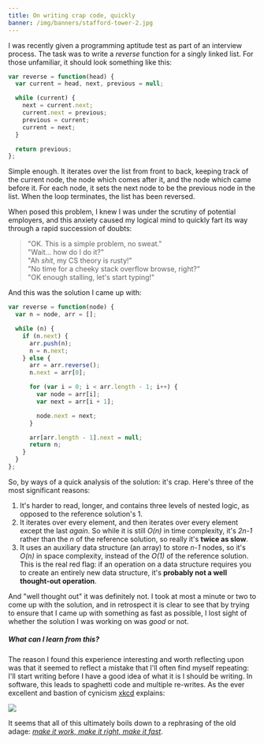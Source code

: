 ```yaml
---
title: On writing crap code, quickly
banner: /img/banners/stafford-tower-2.jpg
---
```


I was recently given a programming aptitude test as part of an
interview process. The task was to write a *reverse* function for a
singly linked list. For those unfamiliar, it should look something
like this:

```js
var reverse = function(head) {
  var current = head, next, previous = null;

  while (current) {
    next = current.next;
    current.next = previous;
    previous = current;
    current = next;
  }

  return previous;
};
```

Simple enough. It iterates over the list from front to back, keeping
track of the current node, the node which comes after it, and the node
which came before it. For each node, it sets the next node to be the
previous node in the list. When the loop terminates, the list has been
reversed.

When posed this problem, I knew I was under the scrutiny of potential
employers, and this anxiety caused my logical mind to quickly fart its
way through a rapid succession of doubts:

> "OK. This is a simple problem, no sweat."<br/>
> "Wait... how do I do it?"<br/>
> "Ah *shit*, my CS theory is rusty!"<br/>
> "No time for a cheeky stack overflow browse, right?"<br/>
> "OK enough stalling, let's start typing!"

And this was the solution I came up with:

```js
var reverse = function(node) {
  var n = node, arr = [];

  while (n) {
    if (n.next) {
      arr.push(n);
      n = n.next;
    } else {
      arr = arr.reverse();
      n.next = arr[0];

      for (var i = 0; i < arr.length - 1; i++) {
        var node = arr[i];
        var next = arr[i + 1];

        node.next = next;
      }

      arr[arr.length - 1].next = null;
      return n;
    }
  }
};
```

So, by ways of a quick analysis of the solution: it's crap. Here's
three of the most significant reasons:

1. It's harder to read, longer, and contains three levels of nested
   logic, as opposed to the reference solution's 1.
2. It iterates over every element, and then iterates over every
   element except the last *again*. So while it is still *O(n)* in
   time complexity, it's *2n-1* rather than the *n* of the reference
   solution, so really it's **twice as slow**.
3. It uses an auxiliary data structure (an array) to store *n-1*
   nodes, so it's *O(n)* in space complexity, instead of the *O(1)* of
   the reference solution. This is the real red flag: if an operation
   on a data structure requires you to create an entirely new data
   structure, it's **probably not a well thought-out operation**.

And "well thought out" it was definitely not. I took at most a minute
or two to come up with the solution, and in retrospect it is clear to
see that by trying to ensure that I came up with something as fast as
possible, I lost sight of whether the solution I was working on was
*good* or not.


##### What can I learn from this?

The reason I found this experience interesting and worth reflecting
upon was that it seemed to reflect a mistake that I'll often find
myself repeating: I'll start writing before I have a good idea of what
it is I should be writing. In software, this leads to spaghetti code
and multiple re-writes. As the ever excellent and bastion of cynicism
[xkcd](http://xkcd.com/844/) explains:

<img class="invertible" src="http://imgs.xkcd.com/comics/good_code.png">

It seems that all of this ultimately boils down to a rephrasing of the
old adage:
*[make it work, make it right, make it fast](http://c2.com/cgi/wiki?MakeItWorkMakeItRightMakeItFast)*.
